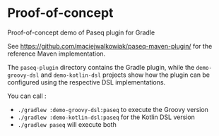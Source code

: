 # Proof-of-concept

Proof-of-concept demo of Paseq plugin for Gradle

See https://github.com/maciejwalkowiak/paseq-maven-plugin/
for the reference Maven implementation.

The `paseq-plugin` directory contains the Gradle plugin,
while the `demo-groovy-dsl` and `demo-kotlin-dsl` projects
show how the plugin can be configured using the respective
DSL implementations.

You can call :
   - `./gradlew :demo-groovy-dsl:paseq` to execute the Groovy version
   - `./gradlew :demo-kotlin-dsl:paseq` for the Kotlin DSL version
   - `./gradlew paseq` will execute both
